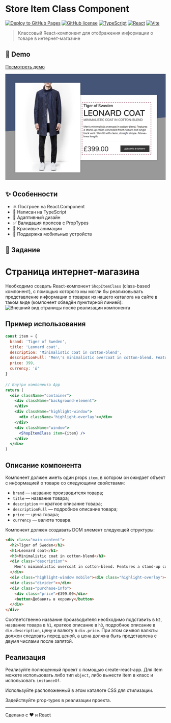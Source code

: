 # Store Item Class Component

[![Deploy to GitHub Pages](https://github.com/backsty/React-hw-1_components_2-store-class/actions/workflows/deploy.yml/badge.svg)](https://github.com/backsty/React-hw-1_components_2-store-class/actions/workflows/deploy.yml)
[![GitHub license](https://img.shields.io/badge/license-MIT-blue.svg)](LICENSE)
[![TypeScript](https://img.shields.io/badge/TypeScript-5.2-blue?logo=typescript)](https://www.typescriptlang.org/)
[![React](https://img.shields.io/badge/React-19.0-blue?logo=react)](https://reactjs.org/)
[![Vite](https://img.shields.io/badge/Vite-5.0-blue?logo=vite)](https://vitejs.dev/)

> Классовый React-компонент для отображения информации о товаре в интернет-магазине

## 🚀 Demo

[Посмотреть демо](https://backsty.github.io/React-hw-1_components_2-store-class/)

![Превью проекта](./src/assets/img/preview.png)


## ✨ Особенности

- ⚛️ Построен на React.Component
- 📘 Написан на TypeScript
- 🎨 Адаптивный дизайн
- ✅ Валидация пропсов с PropTypes
- 🔄 Красивые анимации
- 📱 Поддержка мобильных устройств

## 📑 Задание

Страница интернет-магазина
===

Необходимо создать React-компонент `ShopItemClass` (class-based компонент), с помощью которого мы могли бы реализовывать представление информации о товарах из нашего каталога на сайте в таком виде (компонент обведён пунктирной линией):
![Внешний вид страницы после реализации компонента](./assets/preview.png)

## Пример использования
```jsx
const item = {
  brand: 'Tiger of Sweden',
  title: 'Leonard coat',
  description: 'Minimalistic coat in cotton-blend',
  descriptionFull: 'Men\'s minimalistic overcoat in cotton-blend. Features a stand-up collar, concealed front closure and single back vent. Slim fit with clean, straight shape. Above-knee length.',
  price: 399,
  currency: '£'
}

// Внутри компонента App
return (
  <div className="container">
    <div className="background-element">
    </div>
    <div className="highlight-window">
      <div className='highlight-overlay'></div>
    </div>
    <div className="window">
      <ShopItemClass item={item} />
    </div>
  </div>
)
```

## Описание компонента

Компонент должен иметь один props `item`, в котором он ожидает объект с информацией о товаре со следующими свойствами:
- `brand` — название производителя товара;
- `title` — название товара;
- `description` — краткое описание товара;
- `descriptionFull` — подробное описание товара;
- `price` — цена товара;
- `currency` — валюта товара.

Компонент должен создавать DOM элемент следующей структуры:
```html
<div class="main-content">
  <h2>Tiger of Sweden</h2>
  <h1>Leonard coat</h1>
  <h3>Minimalistic coat in cotton-blend</h3>
  <div class="description">
    Men's minimalistic overcoat in cotton-blend. Features a stand-up collar, concealed front closure and single back vent. Slim fit with clean, straight shape. Above-knee length.
  </div>
  <div class="highlight-window mobile"><div class="highlight-overlay"></div></div>
  <div class="divider"></div>
  <div class="purchase-info">
    <div class="price">£399.00</div>
    <button>Добавить в корзину</button>
  </div>
</div>
```

Соответственно название производителя необходимо подставить в `h2`, название товара в `h1`, краткое описание в `h3`, подробное описание в `div.description`, цену и валюту в `div.price`. При этом символ валюты должен следовать перед ценой, а цена должна быть представлена с двумя числами после запятой.

## Реализация

Реализуйте полноценный проект с помощью create-react-app. Для item можете использовать либо тип `object`, либо вынести item в класс и использовать `instanceOf`.

Используйте расположенный в этом каталоге CSS для стилизации.

Задействуйте prop-types в реализации проекта.


---
Сделано с ❤️ и React